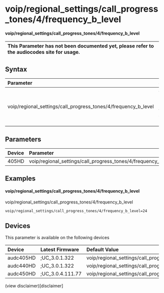 ﻿---
description: voip/regional_settings/call_progress_tones/4/frequency_b_level
search: false
---

# voip/regional_settings/call_progress_tones/4/frequency_b_level

#### voip/regional_settings/call_progress_tones/4/frequency_b_level


| This Parameter has not been documented yet, please refer to the audiocodes site for usage.  |
| :--- |

## Syntax
| Parameter | Syntax |
| :--- | :--- |
|voip/regional_settings/call_progress_tones/4/frequency_b_level | {% raw %} undefined {% endraw %} |

## Parameters
|Device|Parameter|value|Description|
|:---|:---|:---|:---|
| 405HD | voip/regional_settings/call_progress_tones/4/frequency_b_level |  |  |

## Examples
#### voip/regional_settings/call_progress_tones/4/frequency_b_level

voip/regional_settings/call_progress_tones/4/frequency_b_level

```
voip/regional_settings/call_progress_tones/4/frequency_b_level=24
```

## Devices
This parameter is available on the following devices

| Device | Latest Firmware | Default Value |
|:---|:---|:---|
| audc405HD | ;UC_3.0.1.322 | voip/regional_settings/call_progress_tones/4/frequency_b_level=24 
| audc440HD | ;UC_3.0.1.322 | voip/regional_settings/call_progress_tones/4/frequency_b_level=24 
| audc450HD | ;UC_3.0.4.111.77 | voip/regional_settings/call_progress_tones/4/frequency_b_level=24 

(view disclaimer)[disclaimer]
